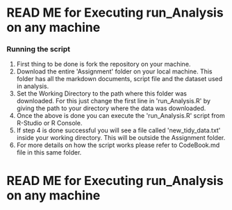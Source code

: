 READ ME for Executing run_Analysis on any machine
========================================================

### Running the script

1. First thing to be done is fork the repository on your machine.
2. Download the entire 'Assignment' folder on your local machine. This folder has all the markdown documents, script file and the dataset used in analysis.
3. Set the Working Directory to the path where this folder was downloaded. For this just change the first line in 'run_Analysis.R' by giving the path to your directory where the data was downloaded.
4. Once the above is done you can execute the 'run_Analysis.R' script from R-Studio or R Console.
5. If step 4 is done successful you will see a file called 'new_tidy_data.txt' inside your working directory. This will be outside the Assignment folder.
6. For more details on how the script works please refer to CodeBook.md file in this same folder.



READ ME for Executing run_Analysis on any machine
========================================================


